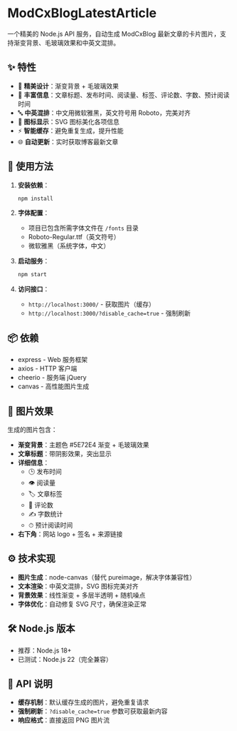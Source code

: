 # ModCxBlogLatestArticle

一个精美的 Node.js API 服务，自动生成 ModCxBlog 最新文章的卡片图片，支持渐变背景、毛玻璃效果和中英文混排。

## ✨ 特性

- 🎨 **精美设计**：渐变背景 + 毛玻璃效果
- 📝 **丰富信息**：文章标题、发布时间、阅读量、标签、评论数、字数、预计阅读时间
- 🔤 **中英混排**：中文用微软雅黑，英文符号用 Roboto，完美对齐
- 🎯 **图标显示**：SVG 图标美化各项信息
- ⚡ **智能缓存**：避免重复生成，提升性能
- 🌐 **自动更新**：实时获取博客最新文章

## 🚀 使用方法

1. **安装依赖**：
   ```bash
   npm install
   ```

2. **字体配置**：
   - 项目已包含所需字体文件在 `/fonts` 目录
   - Roboto-Regular.ttf（英文符号）
   - 微软雅黑（系统字体，中文）

3. **启动服务**：
   ```bash
   npm start
   ```

4. **访问接口**：
   - `http://localhost:3000/` - 获取图片（缓存）
   - `http://localhost:3000/?disable_cache=true` - 强制刷新

## 📦 依赖
- express - Web 服务框架
- axios - HTTP 客户端
- cheerio - 服务端 jQuery
- canvas - 高性能图片生成

## 🎨 图片效果

生成的图片包含：
- **渐变背景**：主题色 #5E72E4 渐变 + 毛玻璃效果
- **文章标题**：带阴影效果，突出显示
- **详细信息**：
  - 🕒 发布时间
  - 👁 阅读量
  - 🏷 文章标签
  - 💬 评论数
  - ✍ 字数统计
  - ⏱ 预计阅读时间
- **右下角**：网站 logo + 签名 + 来源链接

## ⚙️ 技术实现

- **图片生成**：node-canvas（替代 pureimage，解决字体兼容性）
- **文本渲染**：中英文混排，SVG 图标完美对齐
- **背景效果**：线性渐变 + 多层半透明 + 随机噪点
- **字体优化**：自动修复 SVG 尺寸，确保渲染正常

## 🛠 Node.js 版本
- 推荐：Node.js 18+ 
- 已测试：Node.js 22（完全兼容）

## 📄 API 说明
- **缓存机制**：默认缓存生成的图片，避免重复请求
- **强制刷新**：`?disable_cache=true` 参数可获取最新内容
- **响应格式**：直接返回 PNG 图片流
